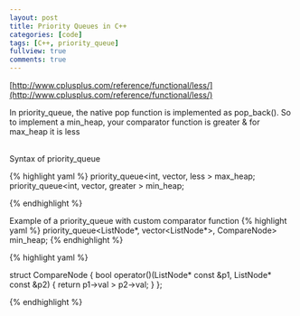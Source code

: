 ```yaml
---
layout: post
title: Priority Queues in C++
categories: [code]
tags: [C++, priority_queue]
fullview: true
comments: true
---
```




[http://www.cplusplus.com/reference/functional/less/](http://www.cplusplus.com/reference/functional/less/)


In priority_queue, the native pop function is implemented as pop_back().
So to implement a min_heap, your comparator function is greater<int> &
for max_heap it is less<int>



<br>
Syntax of priority_queue
<br>


{% highlight yaml %}
priority_queue<int, vector<int>, less<int> > max_heap;
priority_queue<int, vector<int>, greater<int> > min_heap;

{% endhighlight %}


Example of a  priority_queue with custom comparator function
{% highlight yaml %}
priority_queue<ListNode*, vector<ListNode*>, CompareNode> min_heap;
{% endhighlight %}

{% highlight yaml %}

struct CompareNode {
    bool operator()(ListNode* const &p1, ListNode* const &p2) {
        return p1->val > p2->val;
    }
};

{% endhighlight %}
